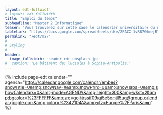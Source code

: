 ```yaml
---
layout: edt-fullwidth
# layout: edt-fullwidth
title: "Emploi du temps"
subheadline: "Master 2 Informatique"
teaser: "Vous trouverez sur cette page le calendrier universitaire du parcours <i>Informatique et interactions</i>."
tablelink: "https://docs.google.com/spreadsheets/d/e/2PACX-1vR87GGmejR7yqLxHBV9eRFbkIJZiDP5g5BYE7gSvZur4mLH870esqswVsTbY2MYog/pubhtml?gid=446473913&amp;single=true&amp;widget=true&amp;headers=false"
permalink: "/edt/m2/"
#
# Styling
#
header:
  image_fullwidth: "header-edt-unsplash.jpg"
#  caption: "Le bâtiment des lucioles à Sophia-Antipolis."
---
```


{% include page-edt calendar="" agenda="https://calendar.google.com/calendar/embed?showTitle=0&amp;showNav=0&amp;showPrint=0&amp;showTabs=0&amp;showCalendars=0&amp;mode=AGENDA&amp;height=300&amp;wkst=2&amp;bgcolor=%23FFFFFF&amp;src=gojhjrssif09rqi5e5omjll5ug@group.calendar.google.com&amp;color=%2342104A&amp;ctz=Europe%2FParis&amp" %}
